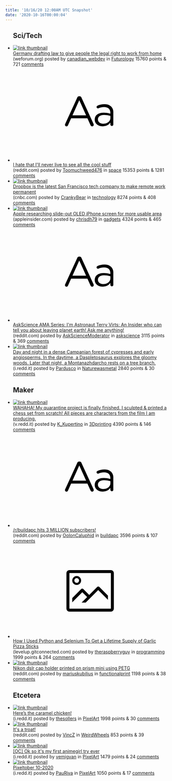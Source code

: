 ```yaml
---
title: '10/16/20 12:00AM UTC Snapshot'
date: '2020-10-16T00:00:04'
---
```

<ul>
<h2>Sci/Tech</h2>

<li><a href='https://www.weforum.org/agenda/2020/10/germany-is-set-to-make-home-working-a-legal-right/'><img src='https://b.thumbs.redditmedia.com/OyptN68Q2HkaZrc93hs8YZaCrBxdDd-61S8zvE1WXoo.jpg' alt='link thumbnail'></a><div><div class='linkTitle'><a href='https://www.weforum.org/agenda/2020/10/germany-is-set-to-make-home-working-a-legal-right/'>Germany drafting law to give people the legal right to work from home</a></div>(weforum.org) posted by <a href='https://www.reddit.com/user/canadian_webdev'>canadian_webdev</a> in <a href='https://www.reddit.com/r/Futurology'>Futurology</a> 15760 points & 721 <a href='https://www.reddit.com/r/Futurology/comments/jbnahm/germany_drafting_law_to_give_people_the_legal/'>comments</a></div></li>

<li><a href='https://www.reddit.com/r/space/comments/jbj068/i_hate_that_ill_never_live_to_see_all_the_cool/'><svg version='1.1' viewBox='-34 -12 104 64' preserveAspectRatio='xMidYMid slice' xmlns='http://www.w3.org/2000/svg' xmlns:xlink='http://www.w3.org/1999/xlink'>
    <title>text link thumbnail</title>
    <path d='M12.19,8.84a1.45,1.45,0,0,0-1.4-1h-.12a1.46,1.46,0,0,0-1.42,1L1.14,26.56a1.29,1.29,0,0,0-.14.59,1,1,0,0,0,1,1,1.12,1.12,0,0,0,1.08-.77l2.08-4.65h11l2.08,4.59a1.24,1.24,0,0,0,1.12.83,1.08,1.08,0,0,0,1.08-1.08,1.64,1.64,0,0,0-.14-.57ZM6.08,20.71l4.59-10.22,4.6,10.22Z'>
    </path>
    <path d='M32.24,14.78A6.35,6.35,0,0,0,27.6,13.2a11.36,11.36,0,0,0-4.7,1,1,1,0,0,0-.58.89,1,1,0,0,0,.94.92,1.23,1.23,0,0,0,.39-.08,8.87,8.87,0,0,1,3.72-.81c2.7,0,4.28,1.33,4.28,3.92v.5a15.29,15.29,0,0,0-4.42-.61c-3.64,0-6.14,1.61-6.14,4.64v.05c0,2.95,2.7,4.48,5.37,4.48a6.29,6.29,0,0,0,5.19-2.48V26.9a1,1,0,0,0,1,1,1,1,0,0,0,1-1.06V19A5.71,5.71,0,0,0,32.24,14.78Zm-.56,7.7c0,2.28-2.17,3.89-4.81,3.89-1.94,0-3.61-1.06-3.61-2.86v-.06c0-1.8,1.5-3,4.2-3a15.2,15.2,0,0,1,4.22.61Z'>
    </path>
    </svg></a><div><div class='linkTitle'><a href='https://www.reddit.com/r/space/comments/jbj068/i_hate_that_ill_never_live_to_see_all_the_cool/'>I hate that I'll never live to see all the cool stuff</a></div>(reddit.com) posted by <a href='https://www.reddit.com/user/Toomuchweed476'>Toomuchweed476</a> in <a href='https://www.reddit.com/r/space'>space</a> 15353 points & 1281 <a href='https://www.reddit.com/r/space/comments/jbj068/i_hate_that_ill_never_live_to_see_all_the_cool/'>comments</a></div></li>

<li><a href='https://www.cnbc.com/2020/10/13/dropbox-latest-san-francisco-tech-company-making-remote-work-permanent.html'><img src='https://b.thumbs.redditmedia.com/GPzqeHU1OYRnwAt17xUSFFb2k3wc78q9ioV9VVg0WHg.jpg' alt='link thumbnail'></a><div><div class='linkTitle'><a href='https://www.cnbc.com/2020/10/13/dropbox-latest-san-francisco-tech-company-making-remote-work-permanent.html'>Dropbox is the latest San Francisco tech company to make remote work permanent</a></div>(cnbc.com) posted by <a href='https://www.reddit.com/user/CrankyBear'>CrankyBear</a> in <a href='https://www.reddit.com/r/technology'>technology</a> 8274 points & 408 <a href='https://www.reddit.com/r/technology/comments/jbpmwd/dropbox_is_the_latest_san_francisco_tech_company/'>comments</a></div></li>

<li><a href='https://appleinsider.com/articles/20/10/15/apple-researching-slide-out-oled-iphone-screen-for-more-usable-area'><img src='https://b.thumbs.redditmedia.com/8R6Sm768CncH3xMEys8nuLD_l8MmRXnt_Y2zSJRja_Q.jpg' alt='link thumbnail'></a><div><div class='linkTitle'><a href='https://appleinsider.com/articles/20/10/15/apple-researching-slide-out-oled-iphone-screen-for-more-usable-area'>Apple researching slide-out OLED iPhone screen for more usable area</a></div>(appleinsider.com) posted by <a href='https://www.reddit.com/user/chrisdh79'>chrisdh79</a> in <a href='https://www.reddit.com/r/gadgets'>gadgets</a> 4324 points & 465 <a href='https://www.reddit.com/r/gadgets/comments/jbn0vy/apple_researching_slideout_oled_iphone_screen_for/'>comments</a></div></li>

<li><a href='https://www.reddit.com/r/askscience/comments/jbleqk/askscience_ama_series_im_astronaut_terry_virts_an/'><svg version='1.1' viewBox='-34 -12 104 64' preserveAspectRatio='xMidYMid slice' xmlns='http://www.w3.org/2000/svg' xmlns:xlink='http://www.w3.org/1999/xlink'>
    <title>text link thumbnail</title>
    <path d='M12.19,8.84a1.45,1.45,0,0,0-1.4-1h-.12a1.46,1.46,0,0,0-1.42,1L1.14,26.56a1.29,1.29,0,0,0-.14.59,1,1,0,0,0,1,1,1.12,1.12,0,0,0,1.08-.77l2.08-4.65h11l2.08,4.59a1.24,1.24,0,0,0,1.12.83,1.08,1.08,0,0,0,1.08-1.08,1.64,1.64,0,0,0-.14-.57ZM6.08,20.71l4.59-10.22,4.6,10.22Z'>
    </path>
    <path d='M32.24,14.78A6.35,6.35,0,0,0,27.6,13.2a11.36,11.36,0,0,0-4.7,1,1,1,0,0,0-.58.89,1,1,0,0,0,.94.92,1.23,1.23,0,0,0,.39-.08,8.87,8.87,0,0,1,3.72-.81c2.7,0,4.28,1.33,4.28,3.92v.5a15.29,15.29,0,0,0-4.42-.61c-3.64,0-6.14,1.61-6.14,4.64v.05c0,2.95,2.7,4.48,5.37,4.48a6.29,6.29,0,0,0,5.19-2.48V26.9a1,1,0,0,0,1,1,1,1,0,0,0,1-1.06V19A5.71,5.71,0,0,0,32.24,14.78Zm-.56,7.7c0,2.28-2.17,3.89-4.81,3.89-1.94,0-3.61-1.06-3.61-2.86v-.06c0-1.8,1.5-3,4.2-3a15.2,15.2,0,0,1,4.22.61Z'>
    </path>
    </svg></a><div><div class='linkTitle'><a href='https://www.reddit.com/r/askscience/comments/jbleqk/askscience_ama_series_im_astronaut_terry_virts_an/'>AskScience AMA Series: I'm Astronaut Terry Virts: An Insider who can tell you about leaving planet earth! Ask me anything!</a></div>(reddit.com) posted by <a href='https://www.reddit.com/user/AskScienceModerator'>AskScienceModerator</a> in <a href='https://www.reddit.com/r/askscience'>askscience</a> 3115 points & 369 <a href='https://www.reddit.com/r/askscience/comments/jbleqk/askscience_ama_series_im_astronaut_terry_virts_an/'>comments</a></div></li>

<li><a href='https://i.redd.it/xtzfwf8eb9t51.jpg'><img src='https://a.thumbs.redditmedia.com/pQFTCxCapoo5_RmS-SQdSVRufU3Ew87tv5IPAX8x9B4.jpg' alt='link thumbnail'></a><div><div class='linkTitle'><a href='https://i.redd.it/xtzfwf8eb9t51.jpg'>Day and night in a dense Campanian forest of cypresses and early angiosperms. In the daytime, a Daspletosaurus explores the gloomy woods. Later that night, a Montanazhdarcho rests on a tree branch.</a></div>(i.redd.it) posted by <a href='https://www.reddit.com/user/Pardusco'>Pardusco</a> in <a href='https://www.reddit.com/r/Naturewasmetal'>Naturewasmetal</a> 2840 points & 30 <a href='https://www.reddit.com/r/Naturewasmetal/comments/jbn3lu/day_and_night_in_a_dense_campanian_forest_of/'>comments</a></div></li>

<h2>Maker</h2>

<li><a href='https://v.redd.it/bg6irym9fat51'><img src='https://a.thumbs.redditmedia.com/ElZ_WlEmJv6HociNTFqy9ptHst6V4U2tSWU733RBVD0.jpg' alt='link thumbnail'></a><div><div class='linkTitle'><a href='https://v.redd.it/bg6irym9fat51'>WAHAHA! My quarantine project is finally finished. I sculpted &amp; printed a chess set from scratch! All pieces are characters from the film I am producing.</a></div>(v.redd.it) posted by <a href='https://www.reddit.com/user/K_Kupertino'>K_Kupertino</a> in <a href='https://www.reddit.com/r/3Dprinting'>3Dprinting</a> 4390 points & 146 <a href='https://www.reddit.com/r/3Dprinting/comments/jbr8d0/wahaha_my_quarantine_project_is_finally_finished/'>comments</a></div></li>

<li><a href='https://www.reddit.com/r/buildapc/comments/jbm806/rbuildapc_hits_3_million_subscribers/'><svg version='1.1' viewBox='-34 -12 104 64' preserveAspectRatio='xMidYMid slice' xmlns='http://www.w3.org/2000/svg' xmlns:xlink='http://www.w3.org/1999/xlink'>
    <title>text link thumbnail</title>
    <path d='M12.19,8.84a1.45,1.45,0,0,0-1.4-1h-.12a1.46,1.46,0,0,0-1.42,1L1.14,26.56a1.29,1.29,0,0,0-.14.59,1,1,0,0,0,1,1,1.12,1.12,0,0,0,1.08-.77l2.08-4.65h11l2.08,4.59a1.24,1.24,0,0,0,1.12.83,1.08,1.08,0,0,0,1.08-1.08,1.64,1.64,0,0,0-.14-.57ZM6.08,20.71l4.59-10.22,4.6,10.22Z'>
    </path>
    <path d='M32.24,14.78A6.35,6.35,0,0,0,27.6,13.2a11.36,11.36,0,0,0-4.7,1,1,1,0,0,0-.58.89,1,1,0,0,0,.94.92,1.23,1.23,0,0,0,.39-.08,8.87,8.87,0,0,1,3.72-.81c2.7,0,4.28,1.33,4.28,3.92v.5a15.29,15.29,0,0,0-4.42-.61c-3.64,0-6.14,1.61-6.14,4.64v.05c0,2.95,2.7,4.48,5.37,4.48a6.29,6.29,0,0,0,5.19-2.48V26.9a1,1,0,0,0,1,1,1,1,0,0,0,1-1.06V19A5.71,5.71,0,0,0,32.24,14.78Zm-.56,7.7c0,2.28-2.17,3.89-4.81,3.89-1.94,0-3.61-1.06-3.61-2.86v-.06c0-1.8,1.5-3,4.2-3a15.2,15.2,0,0,1,4.22.61Z'>
    </path>
    </svg></a><div><div class='linkTitle'><a href='https://www.reddit.com/r/buildapc/comments/jbm806/rbuildapc_hits_3_million_subscribers/'>/r/buildapc hits 3 MILLION subscribers!</a></div>(reddit.com) posted by <a href='https://www.reddit.com/user/OolonCaluphid'>OolonCaluphid</a> in <a href='https://www.reddit.com/r/buildapc'>buildapc</a> 3596 points & 107 <a href='https://www.reddit.com/r/buildapc/comments/jbm806/rbuildapc_hits_3_million_subscribers/'>comments</a></div></li>

<li><a href='https://levelup.gitconnected.com/how-i-used-python-and-selenium-to-get-a-lifetime-supply-of-garlic-pizza-sticks-94abb66b71e1'><svg version='1.1' viewBox='-34 -14 104 64' preserveAspectRatio='xMidYMid meet' xmlns='http://www.w3.org/2000/svg' xmlns:xlink='http://www.w3.org/1999/xlink'>
    <title>link thumbnail</title>
    <path d='M32,4H4A2,2,0,0,0,2,6V30a2,2,0,0,0,2,2H32a2,2,0,0,0,2-2V6A2,2,0,0,0,32,4ZM4,30V6H32V30Z'></path>
    <path d='M8.92,14a3,3,0,1,0-3-3A3,3,0,0,0,8.92,14Zm0-4.6A1.6,1.6,0,1,1,7.33,11,1.6,1.6,0,0,1,8.92,9.41Z'></path>
    <path d='M22.78,15.37l-5.4,5.4-4-4a1,1,0,0,0-1.41,0L5.92,22.9v2.83l6.79-6.79L16,22.18l-3.75,3.75H15l8.45-8.45L30,24V21.18l-5.81-5.81A1,1,0,0,0,22.78,15.37Z'></path>
    </svg></a><div><div class='linkTitle'><a href='https://levelup.gitconnected.com/how-i-used-python-and-selenium-to-get-a-lifetime-supply-of-garlic-pizza-sticks-94abb66b71e1'>How I Used Python and Selenium To Get a Lifetime Supply of Garlic Pizza Sticks</a></div>(levelup.gitconnected.com) posted by <a href='https://www.reddit.com/user/theraspberryguy'>theraspberryguy</a> in <a href='https://www.reddit.com/r/programming'>programming</a> 1999 points & 264 <a href='https://www.reddit.com/r/programming/comments/jbjgtj/how_i_used_python_and_selenium_to_get_a_lifetime/'>comments</a></div></li>

<li><a href='https://www.reddit.com/gallery/jbojf1'><img src='https://b.thumbs.redditmedia.com/ncXZhrCV6U-vobuqvNov_K3Bywel-wCCGvL1mp7on4U.jpg' alt='link thumbnail'></a><div><div class='linkTitle'><a href='https://www.reddit.com/gallery/jbojf1'>Nikon dslr cap holder printed on prism mini using PETG</a></div>(reddit.com) posted by <a href='https://www.reddit.com/user/mariuskubilius'>mariuskubilius</a> in <a href='https://www.reddit.com/r/functionalprint'>functionalprint</a> 1198 points & 38 <a href='https://www.reddit.com/r/functionalprint/comments/jbojf1/nikon_dslr_cap_holder_printed_on_prism_mini_using/'>comments</a></div></li>

<h2>Etcetera</h2>

<li><a href='https://i.redd.it/mpd688m839t51.jpg'><img src='https://b.thumbs.redditmedia.com/p9sQi_VDmkks6DGUmcJfwRjeTw-xW5qQSx1PMQ0LSYo.jpg' alt='link thumbnail'></a><div><div class='linkTitle'><a href='https://i.redd.it/mpd688m839t51.jpg'>Here’s the caramel chicken!</a></div>(i.redd.it) posted by <a href='https://www.reddit.com/user/thesollers'>thesollers</a> in <a href='https://www.reddit.com/r/PixelArt'>PixelArt</a> 1998 points & 30 <a href='https://www.reddit.com/r/PixelArt/comments/jbmf3d/heres_the_caramel_chicken/'>comments</a></div></li>

<li><a href='https://www.reddit.com/gallery/jbno3b'><img src='https://a.thumbs.redditmedia.com/abXQ4WAmWhLKyF607M02oeuAQ_q9aJOPWnd-1UJDI_4.jpg' alt='link thumbnail'></a><div><div class='linkTitle'><a href='https://www.reddit.com/gallery/jbno3b'>It's a troat!</a></div>(reddit.com) posted by <a href='https://www.reddit.com/user/VincZ'>VincZ</a> in <a href='https://www.reddit.com/r/WeirdWheels'>WeirdWheels</a> 853 points & 39 <a href='https://www.reddit.com/r/WeirdWheels/comments/jbno3b/its_a_troat/'>comments</a></div></li>

<li><a href='https://i.redd.it/f472gb3om8t51.png'><img src='https://b.thumbs.redditmedia.com/0QxbkJ5otKiiZ64MeqlR1Gaaq0_SSTz3gwpmpGWV57Y.jpg' alt='link thumbnail'></a><div><div class='linkTitle'><a href='https://i.redd.it/f472gb3om8t51.png'>[OC] Ok so it's my first animegirl try ever</a></div>(i.redd.it) posted by <a href='https://www.reddit.com/user/vemigvan'>vemigvan</a> in <a href='https://www.reddit.com/r/PixelArt'>PixelArt</a> 1479 points & 24 <a href='https://www.reddit.com/r/PixelArt/comments/jbl6zv/oc_ok_so_its_my_first_animegirl_try_ever/'>comments</a></div></li>

<li><a href='https://i.redd.it/nxm0jl8bd6t51.png'><img src='https://b.thumbs.redditmedia.com/Y8-2KRG2PxWNCRTqoBsC8XW_aAkIDYB30dRdwOXYfUY.jpg' alt='link thumbnail'></a><div><div class='linkTitle'><a href='https://i.redd.it/nxm0jl8bd6t51.png'>Pixeltober 10-2020</a></div>(i.redd.it) posted by <a href='https://www.reddit.com/user/PauRiva'>PauRiva</a> in <a href='https://www.reddit.com/r/PixelArt'>PixelArt</a> 1050 points & 17 <a href='https://www.reddit.com/r/PixelArt/comments/jbfon4/pixeltober_102020/'>comments</a></div></li>

</ul>
